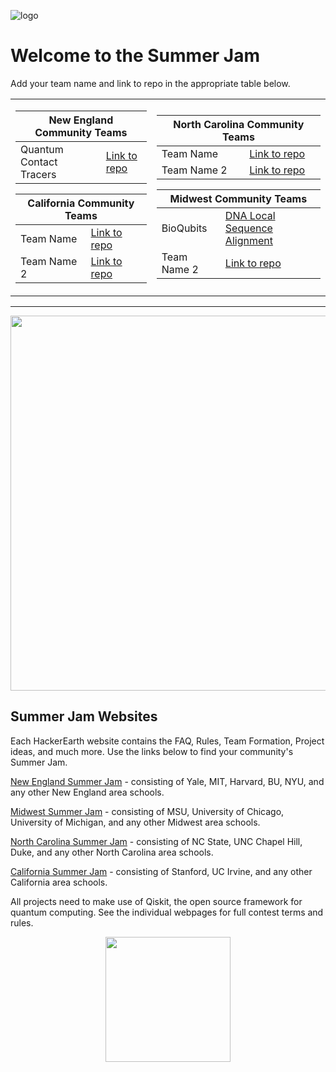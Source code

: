 ![logo](https://github.com/qiskit-community/qiskit-summer-jam-20/blob/master/CommunitySummerJam_Maps_Logos_Icons-39.png)

# Welcome to the Summer Jam

Add your team name and link to repo in the appropriate table below. 

<table> <tr><td>
<table> <thead>
<tr>
<th colspan="2">New England Community Teams</th>
</tr> </thead>
<tbody>
    <tr><td>Quantum Contact Tracers</td> <td><a href="https://github.com/ARMargolis/contact_tracer</tr>
    <tr><td>Team Name 2</td><td><a href="https://www.ibm.com">Link to repo</a></td></tr>
</tbody> </table>
<table> <thead>
<tr>
<th colspan="2">California Community Teams</th>
</tr> </thead>
<tbody>
    <tr><td>Team Name</td> <td><a href="https://www.qiskit.org">Link to repo</a></td></tr>
    <tr><td>Team Name 2</td><td><a href="https://www.ibm.com">Link to repo</a></td></tr>
</tbody> </table>
</td><td>
<table> <thead>
<tr>
<th colspan="2">North Carolina Community Teams</th>
</tr> </thead>
<tbody>
    <tr><td>Team Name</td> <td><a href="https://www.qiskit.org">Link to repo</a></td></tr>
    <tr><td>Team Name 2</td><td><a href="https://www.ibm.com">Link to repo</a></td></tr>
</tbody> </table>
<table> <thead>
<tr>
<th colspan="2">Midwest Community Teams</th>
</tr> </thead> 
<tbody>
    <tr><td>BioQubits</td> <td><a href="https://github.com/spencerking/QiskitSummerJam-LocalSequenceAlignment">DNA Local Sequence Alignment</a></td></tr>
    <tr><td>Team Name 2</td><td><a href="https://www.ibm.com">Link to repo</a></td></tr>
</tbody>
</table>
</td></tr></table>

-----

<p align="center">
  <img width="600" src="https://github.com/qiskit-community/qiskit-summer-jam-20/blob/master/CommunityJam_Map-01compress.png">
</p>



## Summer Jam Websites

Each HackerEarth website contains the FAQ, Rules, Team Formation, Project ideas, and much more. Use the links below to find your community's Summer Jam.

[New England Summer Jam](https://qiskit-community-summer-jam-new-england.hackerearth.com/) - consisting of Yale, MIT, Harvard, BU, NYU, and any other New England area schools. 

[Midwest Summer Jam](https://www.hackerearth.com/challenges/hackathon/qiskit-community-summer-jam-mid-west/) - consisting of MSU, University of Chicago, University of Michigan, and any other Midwest area schools. 

[North Carolina Summer Jam](https://www.hackerearth.com/challenges/hackathon/qiskit-community-summer-jam-north-carolina/) - consisting of NC State, UNC Chapel Hill, Duke, and any other North Carolina area schools. 

[California Summer Jam](https://www.hackerearth.com/challenges/hackathon/qiskit-community-summer-jam-california/) - consisting of Stanford, UC Irvine, and any other California area schools. 


All projects need to make use of Qiskit, the open source framework for quantum computing. See the individual webpages for full contest terms and rules.

<p align="center">
  <img width="200" height="200" src="https://github.com/qiskit-community/qiskit-summer-jam-20/blob/master/CommunitySummerJam_Maps_Logos_Icons-22.png">
</p>
